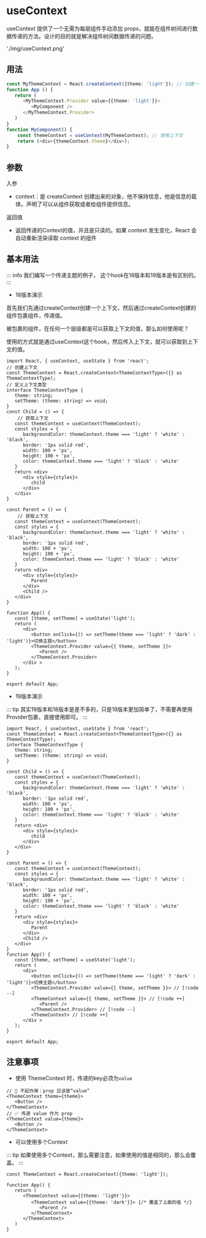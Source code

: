 # useContext

useContext 提供了一个无需为每层组件手动添加 props，就能在组件树间进行数据传递的方法。设计的目的就是解决组件树间数据传递的问题。

'./img/useContext.png'

## 用法

```ts
const MyThemeContext = React.createContext({theme: 'light'}); // 创建一个上下文
function App () {
   return (
      <MyThemeContext.Provider value={{theme: 'light'}}>
         <MyComponent />
      </MyThemeContext.Provider>
   )
}
function MyComponent() {
    const themeContext = useContext(MyThemeContext); // 使用上下文
    return (<div>{themeContext.theme}</div>);
}
```

## 参数

入参

- context：是 createContext 创建出来的对象，他不保持信息，他是信息的载体。声明了可以从组件获取或者给组件提供信息。

返回值

- 返回传递的Context的值，并且是只读的。如果 context 发生变化，React 会自动重新渲染读取 context 的组件

## 基本用法

::: info
我们编写一个传递主题的例子，
这个hook在18版本和19版本是有区别的。
:::

- 18版本演示

首先我们先通过createContext创建一个上下文，然后通过createContext创建的组件包裹组件，传递值。

被包裹的组件，在任何一个层级都是可以获取上下文的值，那么如何使用呢？

使用的方式就是通过useContext这个hook，然后传入上下文，就可以获取到上下文的值。

```tsx
import React, { useContext, useState } from 'react';
// 创建上下文
const ThemeContext = React.createContext<ThemeContextType>({} as ThemeContextType);
// 定义上下文类型
interface ThemeContextType {
   theme: string;
   setTheme: (theme: string) => void;
}
const Child = () => {
    // 获取上下文
   const themeContext = useContext(ThemeContext);
   const styles = {
      backgroundColor: themeContext.theme === 'light' ? 'white' : 'black',
      border: '1px solid red',
      width: 100 + 'px',
      height: 100 + 'px',
      color: themeContext.theme === 'light' ? 'black' : 'white'
   }
   return <div>
      <div style={styles}>
         child
      </div>
   </div>
}

const Parent = () => {
    // 获取上下文
   const themeContext = useContext(ThemeContext);
   const styles = {
      backgroundColor: themeContext.theme === 'light' ? 'white' : 'black',
      border: '1px solid red',
      width: 100 + 'px',
      height: 100 + 'px',
      color: themeContext.theme === 'light' ? 'black' : 'white'
   }
   return <div>
      <div style={styles}>
         Parent
      </div>
      <Child />
   </div>
}

function App() {
   const [theme, setTheme] = useState('light');
   return (
      <div>
         <button onClick={() => setTheme(theme === 'light' ? 'dark' : 'light')}>切换主题</button>
         <ThemeContext.Provider value={{ theme, setTheme }}>
            <Parent />
         </ThemeContext.Provider>
      </div >
   );
}

export default App;
```

- 19版本演示

::: tip
其实19版本和18版本是差不多的，只是19版本更加简单了，不需要再使用Provider包裹，直接使用即可。
:::

```tsx
import React, { useContext, useState } from 'react';
const ThemeContext = React.createContext<ThemeContextType>({} as ThemeContextType);
interface ThemeContextType {
   theme: string;
   setTheme: (theme: string) => void;
}

const Child = () => {
   const themeContext = useContext(ThemeContext);
   const styles = {
      backgroundColor: themeContext.theme === 'light' ? 'white' : 'black',
      border: '1px solid red',
      width: 100 + 'px',
      height: 100 + 'px',
      color: themeContext.theme === 'light' ? 'black' : 'white'
   }
   return <div>
      <div style={styles}>
         child
      </div>
   </div>
}

const Parent = () => {
   const themeContext = useContext(ThemeContext);
   const styles = {
      backgroundColor: themeContext.theme === 'light' ? 'white' : 'black',
      border: '1px solid red',
      width: 100 + 'px',
      height: 100 + 'px',
      color: themeContext.theme === 'light' ? 'black' : 'white'
   }
   return <div>
      <div style={styles}>
         Parent
      </div>
      <Child />
   </div>
}
function App() {
   const [theme, setTheme] = useState('light');
   return (
      <div>
         <button onClick={() => setTheme(theme === 'light' ? 'dark' : 'light')}>切换主题</button>
         <ThemeContext.Provider value={{ theme, setTheme }}> // [!code --]
         <ThemeContext value={{ theme, setTheme }}> // [!code ++]
            <Parent />
         </ThemeContext.Provider> // [!code --]
         <ThemeContext> // [!code ++]
      </div >
   );
}

export default App;
```

## 注意事项

- 使用 ThemeContext 时，传递的key必须为`value`

```tsx
// 🚩 不起作用：prop 应该是“value”
<ThemeContext theme={theme}>
   <Button />
</ThemeContext>
// ✅ 传递 value 作为 prop
<ThemeContext value={theme}>
   <Button />
</ThemeContext>
```

- 可以使用多个Context

::: tip
如果使用多个Context，那么需要注意，如果使用的值是相同的，那么会覆盖。
:::

```tsx
const ThemeContext = React.createContext({theme: 'light'});

function App() {
   return (
      <ThemeContext value={{theme: 'light'}}>
         <ThemeContext value={{theme: 'dark'}}> {/* 覆盖了上面的值 */}
            <Parent />
         </ThemeContext>
      </ThemeContext>
   )
}
```
